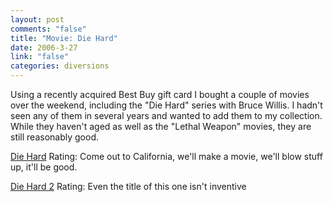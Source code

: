 ```yaml
--- 
layout: post
comments: "false"
title: "Movie: Die Hard"
date: 2006-3-27
link: "false"
categories: diversions
---
```

Using a recently acquired Best Buy gift card I bought a couple of movies over the weekend, including the "Die Hard" series with Bruce Willis. I hadn't seen any of them in several years and wanted to add them to my collection. While they haven't aged as well as the "Lethal Weapon" movies, they are still reasonably good.

<a href="http://imdb.com/title/tt0095016/" title="Die Hard">Die Hard</a>
Rating: Come out to California, we'll make a movie, we'll blow stuff up, it'll be good.

<a href="http://imdb.com/title/tt0099423/" title="Die Hard 2">Die Hard 2</a>
Rating: Even the title of this one isn't inventive
